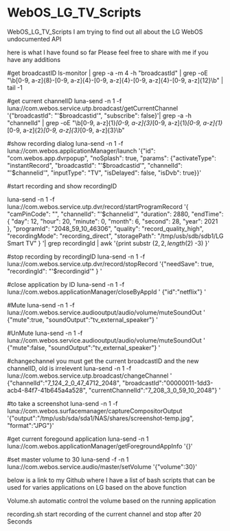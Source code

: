 # WebOS_LG_TV_Scripts
WebOS_LG_TV_Scripts
I am trying to find out all about the LG WebOS undocumented API

here is what I have found so far
Please feel free to share with me if you have any additions

#get broadcastID
ls-monitor | grep -a -m 4 -h "broadcastId" | grep -oE "\b[0-9, a-z]{8}\-[0-9, a-z]{4}-[0-9, a-z]{4}-[0-9, a-z]{4}-[0-9, a-z]{12}\b" | tail -1

#get current channelID
luna-send -n 1 -f luna://com.webos.service.utp.broadcast/getCurrentChannel '{"broadcastId": "'$broadcastid'", "subscribe": false}'| grep -a -h "channelId" | grep -oE "\b[0-9, a-z]{1}_[0-9, a-z]{3}_[0-9, a-z]{1}_[0-9, a-z]{1}_[0-9, a-z]{2}_[0-9, a-z]{3}_[0-9, a-z]{3}\b"

#show recording dialog
luna-send -n 1 -f luna://com.webos.applicationManager/launch '{"id": "com.webos.app.dvrpopup", "noSplash": true, "params": {"activateType": "instantRecord", "broadcastId": "'$broadcastid'", "channelId": "'$channelid'", "inputType": "TV", "isDelayed": false, "isDvb": true}}'

#start recording and show recordingID

luna-send -n 1 -f luna://com.webos.service.utp.dvr/record/startProgramRecord '{ "camPinCode": "", "channelId": "'$channelid'", "duration": 2880, "endTime": { "day": 12, "hour": 20, "minute": 0, "month": 6, "second": 28, "year": 2021 }, "programId": "2048_59_10_46306", "quality": "record_quality_high", "recordingMode": "recording_direct", "storagePath": "/tmp/usb/sdb/sdb1/LG Smart TV" } '| grep recordingId | awk '{print substr ($2, 2, length ($2) -3) }'

#stop recording by recordingID
luna-send -n 1 -f luna://com.webos.service.utp.dvr/record/stopRecord '{"needSave": true, "recordingId": "'$recordingid'" } '

#close application by ID
luna-send -n 1 -f luna://com.webos.applicationManager/closeByAppId ' {"id":"netflix"} '

#Mute
luna-send -n 1 -f luna://com.webos.service.audiooutput/audio/volume/muteSoundOut ' {"mute":true, "soundOutput":"tv_external_speaker"} '

#UnMute
luna-send -n 1 -f luna://com.webos.service.audiooutput/audio/volume/muteSoundOut ' {"mute":false, "soundOutput":"tv_external_speaker"} '

#changechannel you must get the current broadcastID and the new channelID, old is irrelevent
luna-send -n 1 -f luna://com.webos.service.utp.broadcast/changeChannel ' {"channelId":"7_124_2_0_47_4712_2048", "broadcastId":"00000011-1dd3-acb4-84f7-41b645a4a528", "currentChannelId":"7_208_3_0_59_10_2048"} '

#to take a screenshot
luna-send -n 1 -f luna://com.webos.surfacemanager/captureCompositorOutput '{"output":"/tmp/usb/sda/sda1/NAS/shares/screenshot-temp.jpg", "format":"JPG"}'

#get current foregound application
luna-send -n 1 luna://com.webos.applicationManager/getForegroundAppInfo '{}'

#set master volume to 30
luna-send -f -n 1 luna://com.webos.service.audio/master/setVolume '{"volume":30}'

below is a link to my Github where I have a list of bash scripts that can be used for varies applications on LG based on the above function

Volume.sh
automatic control the volume based on the running application

recording.sh
start recording of the current channel and stop after 20 Seconds
